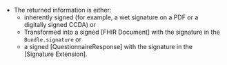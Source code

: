 - The returned information is either:
   -  inherently signed (for example, a wet signature on a PDF or a digitally signed CCDA) or
   -  Transformed into a signed [FHIR Document] with the signature in the `Bundle.signature` or
  -  <span class="bg-success" markdown="1">a signed [QuestionnaireResponse] with the signature in the  [Signature Extension]. </span><!-- new-content -->